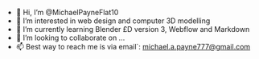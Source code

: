 - 👋 Hi, I’m @MichaelPayneFlat10
- 👀 I’m interested in web design and computer 3D modelling
- 🌱 I’m currently learning Blender £D version 3, Webflow and Markdown
- 💞️ I’m looking to collaborate on ...
- 📫 Best way to reach me is via email`: michael.a.payne777@gmail.com

<!---
MichaelPayneFlat10/MichaelPayneFlat10 is a ✨ special ✨ repository because its `README.md` (this file) appears on your GitHub profile.
You can click the Preview link to take a look at your changes.
--->
